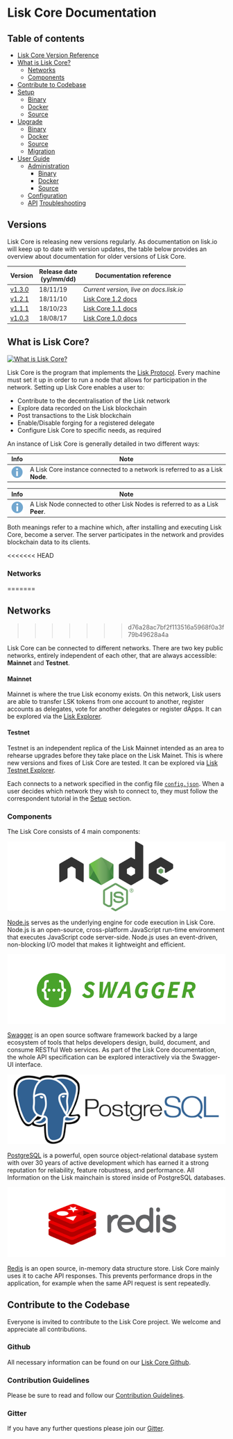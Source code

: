 # Lisk Core Documentation

## Table of contents

- [Lisk Core Version Reference](#versions)
- [What is Lisk Core?](#what-is-lisk-core)
  - [Networks](#networks)
  - [Components](#components)
- [Contribute to Codebase](#contribute-to-the-codebase)
- [Setup](setup/setup.md)
  - [Binary](setup/binary/binary.md)
  - [Docker](setup/docker/docker.md)
  - [Source](setup/source/source.md)
- [Upgrade](upgrade/upgrade.md)
  - [Binary](upgrade/binary/upgrade-binary.md)
  - [Docker](upgrade/docker/upgrade-docker.md)
  - [Source](upgrade/source/upgrade-source.md)  
  - [Migration](upgrade/migration/migration.md)
- [User Guide](user-guide/user-guide.md)
  - [Administration](user-guide/administration/admin.md)
    - [Binary](user-guide/administration/binary/admin-binary.md)
    - [Docker](user-guide/administration/docker/admin-docker.md)
    - [Source](user-guide/administration/source/admin-source.md)
  - [Configuration](user-guide/configuration/configuration.md)
  - [API](user-guide/api/api.json)
[Troubleshooting](troubleshooting/troubleshooting.md)

## Versions

Lisk Core is releasing new versions regularly. 
As documentation on lisk.io will keep up to date with version updates, the table below provides an overview about documentation for older versions of Lisk Core.

Version | Release date <br> (yy/mm/dd)| Documentation reference
---     | ---         | ---
[v1.3.0](https://github.com/LiskHQ/lisk/releases/tag/v1.3.0) | 18/11/19 | *Current version, live on docs.lisk.io*
[v1.2.1](https://github.com/LiskHQ/lisk/releases/tag/v1.2.1) | 18/11/10 | [Lisk Core 1.2 docs](https://github.com/LiskHQ/lisk-docs/blob/core-1.2.0/introduction.md)
[v1.1.1](https://github.com/LiskHQ/lisk/releases/tag/v1.1.1) | 18/10/23 | [Lisk Core 1.1 docs](https://github.com/LiskHQ/lisk-docs/blob/core-1.1.0/introduction.md)
[v1.0.3](https://github.com/LiskHQ/lisk/releases/tag/v1.0.3) | 18/08/17 | [Lisk Core 1.0 docs](https://github.com/LiskHQ/lisk-docs/blob/core-1.0.0/introduction.md)

## What is Lisk Core?

[![What is Lisk Core?](https://img.youtube.com/vi/RfF9EPwQDOY/0.jpg)](https://www.youtube.com/watch?v=RfF9EPwQDOY)


Lisk Core is the program that implements the [Lisk Protocol](/lisk-protocol/introduction.md). Every machine must set it up in order to run a node that allows for participation in the network. Setting up Lisk Core enables a user to:
- Contribute to the decentralisation of the Lisk network
- Explore data recorded on the Lisk blockchain
- Post transactions to the Lisk blockchain
- Enable/Disable forging for a registered delegate
- Configure Lisk Core to specific needs, as required

An instance of Lisk Core is generally detailed in two different ways: 

Info | Note 
--- | --- 
![info note](info-icon.png "Info Note") | A Lisk Core instance connected to a network is referred to as a Lisk **Node**. 

Info | Note 
--- | --- 
![info note](info-icon.png "Info Note") | A Lisk Node connected to other Lisk Nodes is referred to as a Lisk **Peer**.

Both meanings refer to a machine which, after installing and executing Lisk Core, become a server. The server participates in the network and provides blockchain data to its clients.

<<<<<<< HEAD
### Networks
=======


## Networks
>>>>>>> d76a28ac7bf2f113516a5968f0a3f79b49628a4a

Lisk Core can be connected to different networks. There are two key public networks, entirely independent of each other, that are always accessible: **Mainnet** and **Testnet**. 

#### Mainnet
Mainnet is where the true Lisk economy exists. On this network, Lisk users are able to transfer LSK tokens from one account to another, register accounts as delegates, vote for another delegates or register dApps. It can be explored via the [Lisk Explorer](https://explorer.lisk.io).

#### Testnet
Testnet is an independent replica of the Lisk Mainnet intended as an area to rehearse upgrades before they take place on the Lisk Mainet. This is where new versions and fixes of Lisk Core are tested. It can be explored via [Lisk Testnet Explorer](https://testnet-explorer.lisk.io).

Each connects to a network specified in the config file [`config.json`](https://github.com/LiskHQ/lisk/blob/development/config.json#L2). 
When a user decides which network they wish to connect to, they must follow the correspondent tutorial in the [Setup](setup/setup.md) section.

### Components
The Lisk Core consists of 4 main components:

[![Node.js](nodejs.png "Node.js")](https://nodejs.org)

[Node.js](https://nodejs.org/) serves as the underlying engine for code execution in Lisk Core. Node.js is an open-source, cross-platform JavaScript run-time environment that executes JavaScript code server-side. Node.js uses an event-driven, non-blocking I/O model that makes it lightweight and efficient.

[![Swagger](swagger-logo.png "Swagger")](https://swagger.io)

[Swagger](https://swagger.io) is an open source software framework backed by a large ecosystem of tools that helps developers design, build, document, and consume RESTful Web services. As part of the Lisk Core documentation, the whole API specification can be explored interactively via the Swagger-UI interface.

[![PostgreSQL](postgresql.png "PostgreSQL")](https://www.postgresql.org)

[PostgreSQL](https://www.postgresql.org) is a powerful, open source object-relational database system with over 30 years of active development which has earned it a strong reputation for reliability, feature robustness, and performance. All Information on the Lisk mainchain is stored inside of PostgreSQL databases.

[![Redis](redis.png "Swagger")](https://redis.io)

[Redis](https://redis.io) is an open source, in-memory data structure store. Lisk Core mainly uses it to cache API responses. This prevents performance drops in the application, for example when the same API request is sent repeatedly.

## Contribute to the Codebase

Everyone is invited to contribute to the Lisk Core project. We welcome and appreciate all contributions. 

### Github
All necessary information can be found on our [Lisk Core Github](https://github.com/LiskHQ/lisk).

### Contribution Guidelines
Please be sure to read and follow our [Contribution Guidelines](https://github.com/LiskHQ/lisk/blob/development/docs/CONTRIBUTING.md).

### Gitter
If you have any further questions please join our [Gitter](https://gitter.im/LiskHQ/lisk).

